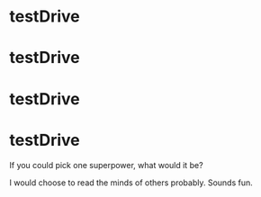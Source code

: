 # testDrive
# testDrive
# testDrive
# testDrive

If you could pick one superpower, what would it be?

I would choose to read the minds of others probably. Sounds fun.
